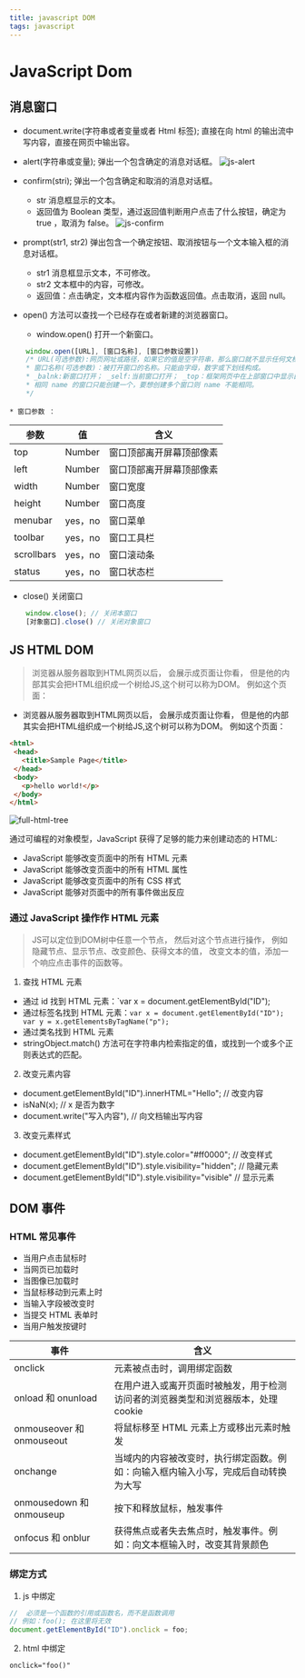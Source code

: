 ```yaml
---
title: javascript DOM
tags: javascript
---
```

# JavaScript Dom
## 消息窗口

* document.write(字符串或者变量或者 Html 标签); 直接在向 html 的输出流中写内容，直接在网页中输出容。
* alert(字符串或变量); 弹出一个包含确定的消息对话框。
![js-alert](https://i.loli.net/2017/10/26/59f1ff9e6f473.png)

* confirm(stri); 弹出一个包含确定和取消的消息对话框。
    * str 消息框显示的文本。
    * 返回值为 Boolean 类型，通过返回值判断用户点击了什么按钮，确定为 true ，取消为 false。
![js-confirm](https://i.loli.net/2017/10/26/59f1ffb53699b.png)

* prompt(str1, str2) 弹出包含一个确定按钮、取消按钮与一个文本输入框的消息对话框。
    * str1 消息框显示文本，不可修改。
    * str2 文本框中的内容，可修改。
    * 返回值：点击确定，文本框内容作为函数返回值。点击取消，返回 null。

* open() 方法可以查找一个已经存在或者新建的浏览器窗口。
    * window.open() 打开一个新窗口。
```javascript
    window.open([URL], [窗口名称], [窗口参数设置])
    /* URL(可选参数):网页网址或路径，如果它的值是空字符串，那么窗口就不显示任何文档。
    * 窗口名称(可选参数)：被打开窗口的名称。只能由字母，数字或下划线构成。
    * _balnk:新窗口打开； _self:当前窗口打开； _top：框架网页中在上部窗口中显示目标网页；
    * 相同 name 的窗口只能创建一个，要想创建多个窗口则 name 不能相同。
    */
```
    * 窗口参数 ：
| 参数       | 值      | 含义                     |
| ---------- | ------- | ------------------------ |
| top        | Number  | 窗口顶部离开屏幕顶部像素 |
| left       | Number  | 窗口顶部离开屏幕顶部像素 |
| width      | Number  | 窗口宽度                 |
| height     | Number  | 窗口高度                 |
| menubar    | yes，no | 窗口菜单                 |
| toolbar    | yes，no | 窗口工具栏               |
| scrollbars | yes，no | 窗口滚动条               |
| status     | yes，no | 窗口状态栏               |

* close() 关闭窗口

```javascript
    window.close(); // 关闭本窗口
    [对象窗口].close() // 关闭对象窗口
```

## JS HTML DOM
> 浏览器从服务器取到HTML网页以后， 会展示成页面让你看， 但是他的内部其实会把HTML组织成一个树给JS,这个树可以称为DOM。 例如这个页面：

* 浏览器从服务器取到HTML网页以后， 会展示成页面让你看， 但是他的内部其实会把HTML组织成一个树给JS,这个树可以称为DOM。 例如这个页面：

```html
<html>
 <head>
   <title>Sample Page</title>
 </head>
 <body>
   <p>hello world!</p>
 </body>
</html>
```
![full-html-tree](https://i.loli.net/2017/10/26/59f1ffc7e1cb1.png)

通过可编程的对象模型，JavaScript 获得了足够的能力来创建动态的 HTML:
* JavaScript 能够改变页面中的所有 HTML 元素
* JavaScript 能够改变页面中的所有 HTML 属性
* JavaScript 能够改变页面中的所有 CSS 样式
* JavaScript 能够对页面中的所有事件做出反应

### 通过 JavaScript 操作作 HTML 元素
> JS可以定位到DOM树中任意一个节点， 然后对这个节点进行操作， 例如隐藏节点、显示节点、改变颜色、获得文本的值， 改变文本的值，添加一个响应点击事件的函数等。

1. 查找 HTML 元素
* 通过 id 找到 HTML 元素：`var x = document.getElementById("ID");
* 通过标签名找到 HTML 元素：`var x = document.getElementById("ID");
var y = x.getElementsByTagName("p");`
* 通过类名找到 HTML 元素
* stringObject.match() 方法可在字符串内检索指定的值，或找到一个或多个正则表达式的匹配。

2. 改变元素内容
* document.getElementById("ID").innerHTML="Hello"; // 改变内容
* isNaN(x); // x 是否为数字
* document.write("写入内容"), // 向文档输出写内容

3. 改变元素样式
* document.getElementById("ID").style.color="#ff0000";   // 改变样式
* document.getElementById("ID").style.visibility="hidden"; // 隐藏元素
* document.getElementById("ID").style.visibility="visible" // 显示元素

## DOM 事件
### HTML 常见事件
* 当用户点击鼠标时
* 当网页已加载时
* 当图像已加载时
* 当鼠标移动到元素上时
* 当输入字段被改变时
* 当提交 HTML 表单时
* 当用户触发按键时

| 事件                      | 含义                                                                               |
| ------------------------- | ---------------------------------------------------------------------------------- |
| onclick                   | 元素被点击时，调用绑定函数                                                         |
| onload 和 onunload        | 在用户进入或离开页面时被触发，用于检测访问者的浏览器类型和浏览器版本，处理 cookie  |
| onmouseover 和 onmouseout | 将鼠标移至 HTML 元素上方或移出元素时触发                                            |
| onchange                  | 当域内的内容被改变时，执行绑定函数。例如：向输入框内输入小写，完成后自动转换为大写 |
| onmousedown 和 onmouseup  | 按下和释放鼠标，触发事件                                                            |
| onfocus 和 onblur         | 获得焦点或者失去焦点时，触发事件。例如：向文本框输入时，改变其背景颜色             |

### 绑定方式
1. js 中绑定
```javascript
//  必须是一个函数的引用或函数名，而不是函数调用
// 例如：foo(); 在这里将无效
document.getElementById("ID").onclick = foo;
```
2. html 中绑定
 ```html
onclick="foo()"
```